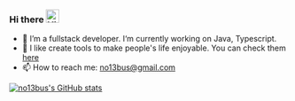 ### Hi there <img src='https://qpluspicture.oss-cn-beijing.aliyuncs.com/6LjjQA/Hi.gif' alt='Hi' width="24"/>


- 🔭 I’m a fullstack developer. I‘m currently working on Java, Typescript. 
- 🔨 I like create tools to make people's life enjoyable. You can check them [here](https://danieljia.work)
- 📫 How to reach me: no13bus@gmail.com



[![no13bus's GitHub stats](https://github-readme-stats-dcrt.vercel.app/api?username=no13bus)](https://github.com/no13bus/github-readme-stats)
